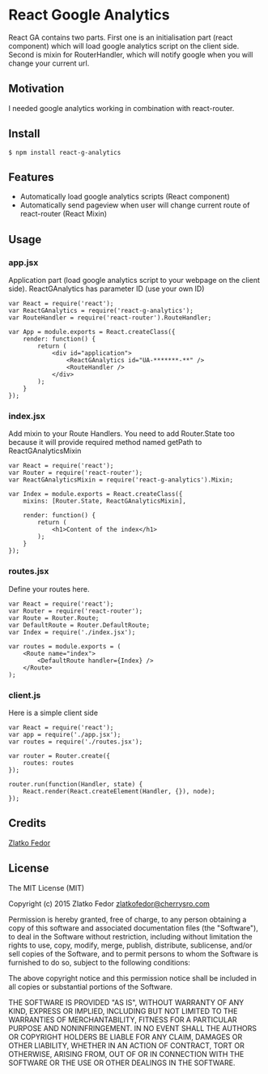 # React Google Analytics

React GA contains two parts. First one is an initialisation part (react component) which will load google analytics script on the client side. Second is mixin for RouterHandler, which will notify google when you will change your current url.


## Motivation

I needed google analytics working in combination with react-router.


## Install

	$ npm install react-g-analytics

## Features

 * Automatically load google analytics scripts (React component)
 * Automatically send pageview when user will change current route of react-router (React Mixin)


## Usage

### app.jsx

Application part (load google analytics script to your webpage on the client side). ReactGAnalytics has parameter ID (use your own ID)

	var React = require('react');
	var ReactGAnalytics = require('react-g-analytics');
	var RouteHandler = require('react-router').RouteHandler;

	var App = module.exports = React.createClass({
		render: function() {
			return (
				<div id="application">
					<ReactGAnalytics id="UA-*******-**" />
					<RouteHandler />
				</div>
			);
		}
	});


### index.jsx

Add mixin to your Route Handlers. You need to add Router.State too because it will provide required method named getPath to ReactGAnalyticsMixin

	var React = require('react');
	var Router = require('react-router');
	var ReactGAnalyticsMixin = require('react-g-analytics').Mixin;
	
	var Index = module.exports = React.createClass({
		mixins: [Router.State, ReactGAnalyticsMixin],

	    render: function() {
	        return (
	            <h1>Content of the index</h1>
	        );
	    }
	});


### routes.jsx

Define your routes here.

	var React = require('react');
	var Router = require('react-router');
	var Route = Router.Route;
	var DefaultRoute = Router.DefaultRoute;
	var Index = require('./index.jsx');

	var routes = module.exports = (
		<Route name="index">
			<DefaultRoute handler={Index} />
		</Route>
	);


### client.js

Here is a simple client side 


	var React = require('react');
	var app = require('./app.jsx');
	var routes = require('./routes.jsx');

	var router = Router.create({
		routes: routes
	});

	router.run(function(Handler, state) {
		React.render(React.createElement(Handler, {}), node);
	});

		
## Credits

[Zlatko Fedor](http://github.com/seeden)

## License

The MIT License (MIT)

Copyright (c) 2015 Zlatko Fedor zlatkofedor@cherrysro.com

Permission is hereby granted, free of charge, to any person obtaining a copy
of this software and associated documentation files (the "Software"), to deal
in the Software without restriction, including without limitation the rights
to use, copy, modify, merge, publish, distribute, sublicense, and/or sell
copies of the Software, and to permit persons to whom the Software is
furnished to do so, subject to the following conditions:

The above copyright notice and this permission notice shall be included in
all copies or substantial portions of the Software.

THE SOFTWARE IS PROVIDED "AS IS", WITHOUT WARRANTY OF ANY KIND, EXPRESS OR
IMPLIED, INCLUDING BUT NOT LIMITED TO THE WARRANTIES OF MERCHANTABILITY,
FITNESS FOR A PARTICULAR PURPOSE AND NONINFRINGEMENT. IN NO EVENT SHALL THE
AUTHORS OR COPYRIGHT HOLDERS BE LIABLE FOR ANY CLAIM, DAMAGES OR OTHER
LIABILITY, WHETHER IN AN ACTION OF CONTRACT, TORT OR OTHERWISE, ARISING FROM,
OUT OF OR IN CONNECTION WITH THE SOFTWARE OR THE USE OR OTHER DEALINGS IN
THE SOFTWARE.
